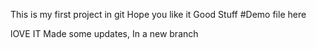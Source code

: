 This is my first project in git
Hope you like it
Good Stuff
#Demo file here

lOVE IT
Made some updates, In a new branch 

